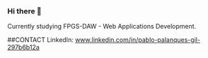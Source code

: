 ### Hi there 👋

Currently studying FPGS-DAW - Web Applications Development.

##CONTACT
LinkedIn: www.linkedin.com/in/pablo-palanques-gil-297b6b12a

